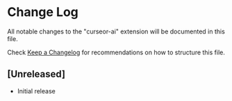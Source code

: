 # Change Log

All notable changes to the "curseor-ai" extension will be documented in this file.

Check [Keep a Changelog](http://keepachangelog.com/) for recommendations on how to structure this file.

## [Unreleased]

- Initial release